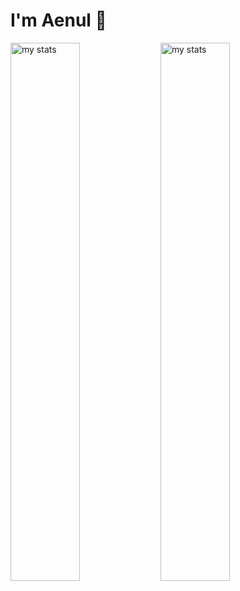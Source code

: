 # I'm Aenul 👋

<img alt="my stats" align="left" width="47%" src="https://github-readme-stats.vercel.app/api?username=aenulfahir&show_icons=true"/>

<img alt="my stats" align="left" width="47%" src= "https://github-readme-stats.vercel.app/api/top-langs/?username=aenulfahir&layout=compact"/>
